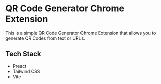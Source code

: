 # QR Code Generator Chrome Extension

This is a simple QR Code Generator Chrome Extension that allows you to generate QR Codes from text or URLs.

## Tech Stack

- Preact
- Tailwind CSS
- Vite

